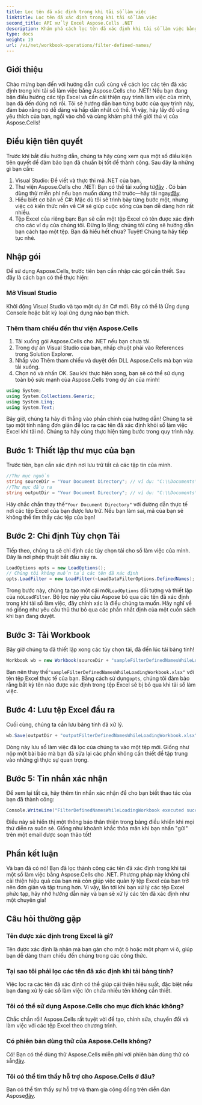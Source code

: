 ```yaml
---
title: Lọc tên đã xác định trong khi tải sổ làm việc
linktitle: Lọc tên đã xác định trong khi tải sổ làm việc
second_title: API xử lý Excel Aspose.Cells .NET
description: Khám phá cách lọc tên đã xác định khi tải sổ làm việc bằng Aspose.Cells cho .NET. Hướng dẫn từng bước để cải thiện khả năng xử lý Excel.
type: docs
weight: 19
url: /vi/net/workbook-operations/filter-defined-names/
---
```

## Giới thiệu
Chào mừng bạn đến với hướng dẫn cuối cùng về cách lọc các tên đã xác định trong khi tải sổ làm việc bằng Aspose.Cells cho .NET! Nếu bạn đang bận điều hướng các tệp Excel và cần cải thiện quy trình làm việc của mình, bạn đã đến đúng nơi rồi. Tôi sẽ hướng dẫn bạn từng bước của quy trình này, đảm bảo rằng nó dễ dàng và hấp dẫn nhất có thể. Vì vậy, hãy lấy đồ uống yêu thích của bạn, ngồi vào chỗ và cùng khám phá thế giới thú vị của Aspose.Cells!
## Điều kiện tiên quyết
Trước khi bắt đầu hướng dẫn, chúng ta hãy cùng xem qua một số điều kiện tiên quyết để đảm bảo bạn đã chuẩn bị tốt để thành công. Sau đây là những gì bạn cần:
1. Visual Studio: Để viết và thực thi mã .NET của bạn.
2.  Thư viện Aspose.Cells cho .NET: Bạn có thể tải xuống từ[đây](https://releases.aspose.com/cells/net/) . Có bản dùng thử miễn phí nếu bạn muốn dùng thử trước—hãy tải ngay[đây](https://releases.aspose.com/).
3. Hiểu biết cơ bản về C#: Mặc dù tôi sẽ trình bày từng bước một, nhưng việc có kiến thức nền về C# sẽ giúp cuộc sống của bạn dễ dàng hơn rất nhiều.
4. Tệp Excel của riêng bạn: Bạn sẽ cần một tệp Excel có tên được xác định cho các ví dụ của chúng tôi. Đừng lo lắng; chúng tôi cũng sẽ hướng dẫn bạn cách tạo một tệp.
Bạn đã hiểu hết chưa? Tuyệt! Chúng ta hãy tiếp tục nhé.
## Nhập gói
Để sử dụng Aspose.Cells, trước tiên bạn cần nhập các gói cần thiết. Sau đây là cách bạn có thể thực hiện:
### Mở Visual Studio
Khởi động Visual Studio và tạo một dự án C# mới. Đây có thể là Ứng dụng Console hoặc bất kỳ loại ứng dụng nào bạn thích.
### Thêm tham chiếu đến thư viện Aspose.Cells
1. Tải xuống gói Aspose.Cells cho .NET nếu bạn chưa tải.
2. Trong dự án Visual Studio của bạn, nhấp chuột phải vào References trong Solution Explorer.
3. Nhấp vào Thêm tham chiếu và duyệt đến DLL Aspose.Cells mà bạn vừa tải xuống.
4. Chọn nó và nhấn OK.
Sau khi thực hiện xong, bạn sẽ có thể sử dụng toàn bộ sức mạnh của Aspose.Cells trong dự án của mình!
```csharp
using System;
using System.Collections.Generic;
using System.Linq;
using System.Text;
```
Bây giờ, chúng ta hãy đi thẳng vào phần chính của hướng dẫn! Chúng ta sẽ tạo một tính năng đơn giản để lọc ra các tên đã xác định khỏi sổ làm việc Excel khi tải nó. Chúng ta hãy cùng thực hiện từng bước trong quy trình này.
## Bước 1: Thiết lập thư mục của bạn
Trước tiên, bạn cần xác định nơi lưu trữ tất cả các tập tin của mình.
```csharp
//Thư mục nguồn
string sourceDir = "Your Document Directory"; // ví dụ: "C:\\Documents\\ExcelFiles\\"
//Thư mục đầu ra
string outputDir = "Your Document Directory"; // ví dụ: "C:\\Documents\\ExcelFiles\\Output\\"
```
 Hãy chắc chắn thay thế`"Your Document Directory"` với đường dẫn thực tế nơi các tệp Excel của bạn được lưu trữ. Nếu bạn làm sai, mã của bạn sẽ không thể tìm thấy các tệp của bạn!
## Bước 2: Chỉ định Tùy chọn Tải
Tiếp theo, chúng ta sẽ chỉ định các tùy chọn tải cho sổ làm việc của mình. Đây là nơi phép thuật bắt đầu xảy ra.
```csharp
LoadOptions opts = new LoadOptions();
// Chúng tôi không muốn tải các tên đã xác định
opts.LoadFilter = new LoadFilter(~LoadDataFilterOptions.DefinedNames);
```
 Trong bước này, chúng ta tạo một cái mới`LoadOptions` đối tượng và thiết lập của nó`LoadFilter`. Bộ lọc này yêu cầu Aspose bỏ qua các tên đã xác định trong khi tải sổ làm việc, đây chính xác là điều chúng ta muốn. Hãy nghĩ về nó giống như yêu cầu thủ thư bỏ qua các phần nhất định của một cuốn sách khi bạn đang duyệt.
## Bước 3: Tải Workbook
Bây giờ chúng ta đã thiết lập xong các tùy chọn tải, đã đến lúc tải bảng tính!
```csharp
Workbook wb = new Workbook(sourceDir + "sampleFilterDefinedNamesWhileLoadingWorkbook.xlsx", opts);
```
 Bạn nên thay thế`"sampleFilterDefinedNamesWhileLoadingWorkbook.xlsx"` với tên tệp Excel thực tế của bạn. Bằng cách sử dụng`opts`, chúng tôi đảm bảo rằng bất kỳ tên nào được xác định trong tệp Excel sẽ bị bỏ qua khi tải sổ làm việc.
## Bước 4: Lưu tệp Excel đầu ra
Cuối cùng, chúng ta cần lưu bảng tính đã xử lý.
```csharp
wb.Save(outputDir + "outputFilterDefinedNamesWhileLoadingWorkbook.xlsx");
```
Dòng này lưu sổ làm việc đã lọc của chúng ta vào một tệp mới. Giống như nộp một bài báo mà bạn đã sửa lại các phần không cần thiết để tập trung vào những gì thực sự quan trọng.
## Bước 5: Tin nhắn xác nhận
Để xem lại tất cả, hãy thêm tin nhắn xác nhận để cho bạn biết thao tác của bạn đã thành công:
```csharp
Console.WriteLine("FilterDefinedNamesWhileLoadingWorkbook executed successfully.");
```
Điều này sẽ hiển thị một thông báo thân thiện trong bảng điều khiển khi mọi thứ diễn ra suôn sẻ. Giống như khoảnh khắc thỏa mãn khi bạn nhấn "gửi" trên một email được soạn thảo tốt!
## Phần kết luận
Và bạn đã có nó! Bạn đã lọc thành công các tên đã xác định trong khi tải một sổ làm việc bằng Aspose.Cells cho .NET. Phương pháp này không chỉ cải thiện hiệu quả của bạn mà còn giúp việc quản lý tệp Excel của bạn trở nên đơn giản và tập trung hơn. Vì vậy, lần tới khi bạn xử lý các tệp Excel phức tạp, hãy nhớ hướng dẫn này và bạn sẽ xử lý các tên đã xác định như một chuyên gia!
## Câu hỏi thường gặp
### Tên được xác định trong Excel là gì?  
Tên được xác định là nhãn mà bạn gán cho một ô hoặc một phạm vi ô, giúp bạn dễ dàng tham chiếu đến chúng trong các công thức.
### Tại sao tôi phải lọc các tên đã xác định khi tải bảng tính?  
Việc lọc ra các tên đã xác định có thể giúp cải thiện hiệu suất, đặc biệt nếu bạn đang xử lý các sổ làm việc lớn chứa nhiều tên không cần thiết.
### Tôi có thể sử dụng Aspose.Cells cho mục đích khác không?  
Chắc chắn rồi! Aspose.Cells rất tuyệt vời để tạo, chỉnh sửa, chuyển đổi và làm việc với các tệp Excel theo chương trình.
### Có phiên bản dùng thử của Aspose.Cells không?  
 Có! Bạn có thể dùng thử Aspose.Cells miễn phí với phiên bản dùng thử có sẵn[đây](https://releases.aspose.com/).
### Tôi có thể tìm thấy hỗ trợ cho Aspose.Cells ở đâu?  
Bạn có thể tìm thấy sự hỗ trợ và tham gia cộng đồng trên diễn đàn Aspose[đây](https://forum.aspose.com/c/cells/9).
